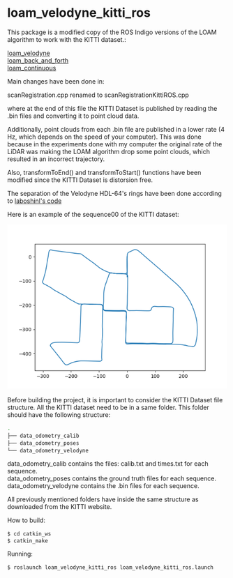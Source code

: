 # loam_velodyne_kitti_ros
This package is a modified copy of the ROS Indigo versions of the LOAM algorithm to work with the KITTI dataset.:

[loam_velodyne](http://docs.ros.org/indigo/api/loam_velodyne/html/files.html)  
[loam_back_and_forth](http://docs.ros.org/indigo/api/loam_back_and_forth/html/files.html)  
[loam_continuous](http://docs.ros.org/indigo/api/loam_continuous/html/files.html)  
 
Main changes have been done in:
 
scanRegistration.cpp renamed to scanRegistrationKittiROS.cpp

where at the end of this file the KITTI Dataset is published by reading the .bin files and converting it to point cloud data.

Additionally, point clouds from each .bin file are published in a lower rate (4 Hz, which depends on the speed of your computer). This was done because in the experiments done with my computer the original rate of the LiDAR was making the LOAM algorithm drop some point clouds, which resulted in an incorrect trajectory.
 
Also, transformToEnd() and transformToStart() functions have been modified since the KITTI Dataset is distorsion free.

The separation of the Velodyne HDL-64's rings have been done according to [laboshinl's code](https://github.com/laboshinl/loam_velodyne)

Here is an example of the sequence00 of the KITTI dataset:

![Image of Sequence00](https://github.com/claydergc/loam_velodyne_kitti_ros/blob/master/sequence00.png)

Before building the project, it is important to consider the KITTI Dataset file structure. All the KITTI dataset need to be in a same folder. This folder should have the following structure:

```bash
.
├── data_odometry_calib                  
├── data_odometry_poses
└── data_odometry_velodyne
```

data_odometry_calib contains the files: calib.txt and times.txt for each sequence.  
data_odometry_poses contains the ground truth files for each sequence.  
data_odometry_velodyne contains the .bin files for each sequence.  

All previously mentioned folders have inside the same structure as downloaded from the KITTI website.


How to build:

```
$ cd catkin_ws
$ catkin_make
```

Running:
```
$ roslaunch loam_velodyne_kitti_ros loam_velodyne_kitti_ros.launch 
```
